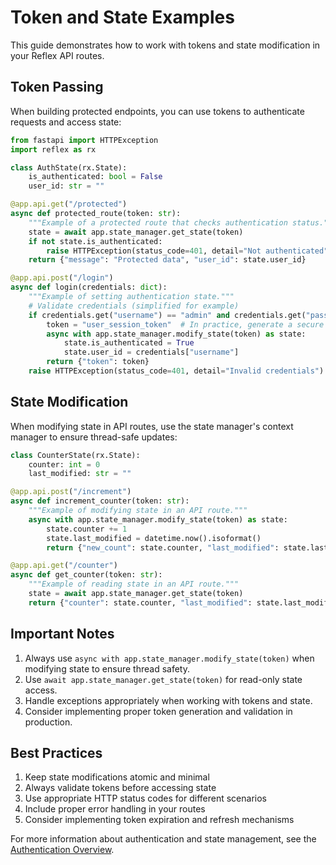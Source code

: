 # Token and State Examples

This guide demonstrates how to work with tokens and state modification in your Reflex API routes.

## Token Passing

When building protected endpoints, you can use tokens to authenticate requests and access state:

```python
from fastapi import HTTPException
import reflex as rx

class AuthState(rx.State):
    is_authenticated: bool = False
    user_id: str = ""

@app.api.get("/protected")
async def protected_route(token: str):
    """Example of a protected route that checks authentication status."""
    state = await app.state_manager.get_state(token)
    if not state.is_authenticated:
        raise HTTPException(status_code=401, detail="Not authenticated")
    return {"message": "Protected data", "user_id": state.user_id}

@app.api.post("/login")
async def login(credentials: dict):
    """Example of setting authentication state."""
    # Validate credentials (simplified for example)
    if credentials.get("username") == "admin" and credentials.get("password") == "password":
        token = "user_session_token"  # In practice, generate a secure token
        async with app.state_manager.modify_state(token) as state:
            state.is_authenticated = True
            state.user_id = credentials["username"]
        return {"token": token}
    raise HTTPException(status_code=401, detail="Invalid credentials")
```

## State Modification

When modifying state in API routes, use the state manager's context manager to ensure thread-safe updates:

```python
class CounterState(rx.State):
    counter: int = 0
    last_modified: str = ""

@app.api.post("/increment")
async def increment_counter(token: str):
    """Example of modifying state in an API route."""
    async with app.state_manager.modify_state(token) as state:
        state.counter += 1
        state.last_modified = datetime.now().isoformat()
        return {"new_count": state.counter, "last_modified": state.last_modified}

@app.api.get("/counter")
async def get_counter(token: str):
    """Example of reading state in an API route."""
    state = await app.state_manager.get_state(token)
    return {"counter": state.counter, "last_modified": state.last_modified}
```

## Important Notes

1. Always use `async with app.state_manager.modify_state(token)` when modifying state to ensure thread safety.
2. Use `await app.state_manager.get_state(token)` for read-only state access.
3. Handle exceptions appropriately when working with tokens and state.
4. Consider implementing proper token generation and validation in production.

## Best Practices

1. Keep state modifications atomic and minimal
2. Always validate tokens before accessing state
3. Use appropriate HTTP status codes for different scenarios
4. Include proper error handling in your routes
5. Consider implementing token expiration and refresh mechanisms

For more information about authentication and state management, see the [Authentication Overview](../authentication/authentication_overview.md).

